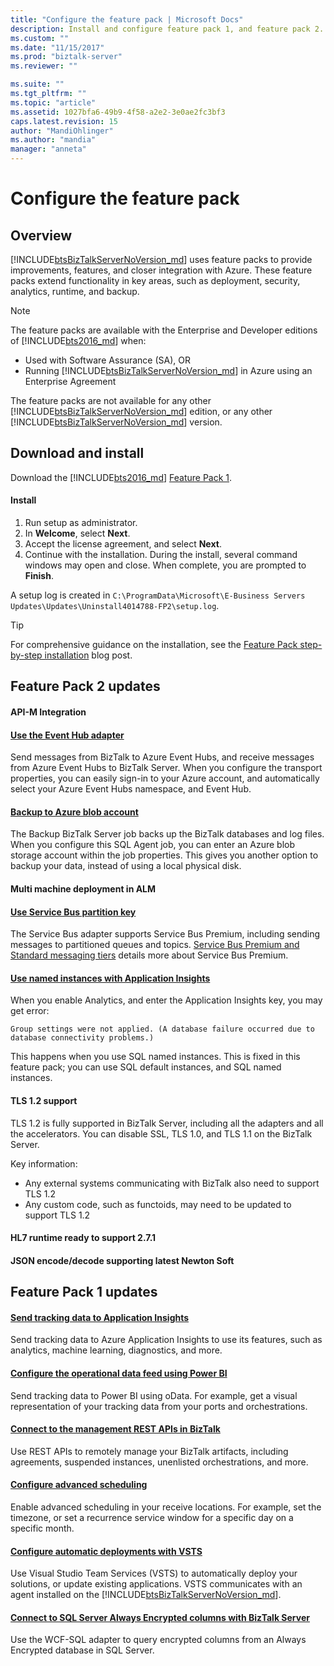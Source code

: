 ```yaml
---
title: "Configure the feature pack | Microsoft Docs"
description: Install and configure feature pack 1, and feature pack 2. See the new features list, including API Management, team services deployment, new Azure adapters, backups, and more in BizTalk Server 2016 
ms.custom: ""
ms.date: "11/15/2017"
ms.prod: "biztalk-server"
ms.reviewer: ""

ms.suite: ""
ms.tgt_pltfrm: ""
ms.topic: "article"
ms.assetid: 1027bfa6-49b9-4f58-a2e2-3e0ae2fc3bf3
caps.latest.revision: 15
author: "MandiOhlinger"
ms.author: "mandia"
manager: "anneta"
---
```

# Configure the feature pack
## Overview

[!INCLUDE[btsBizTalkServerNoVersion_md](../includes/btsbiztalkservernoversion-md.md)] uses feature packs to provide improvements, features, and closer integration with Azure. These feature packs extend functionality in key areas, such as deployment, security, analytics, runtime, and backup. 

> [!NOTE]
> The feature packs are available with the Enterprise and Developer editions of [!INCLUDE[bts2016_md](../includes/bts2016-md.md)] when: 
> 
> - Used with Software Assurance (SA), OR
> - Running [!INCLUDE[btsBizTalkServerNoVersion_md](../includes/btsbiztalkservernoversion-md.md)] in Azure using an Enterprise Agreement
> 
> The feature packs are not available for any other [!INCLUDE[btsBizTalkServerNoVersion_md](../includes/btsbiztalkservernoversion-md.md)] edition, or any other [!INCLUDE[btsBizTalkServerNoVersion_md](../includes/btsbiztalkservernoversion-md.md)] version. 

## Download and install

Download the [!INCLUDE[bts2016_md](../includes/bts2016-md.md)] [Feature Pack 1](https://www.microsoft.com/download/details.aspx?id=55100).

#### Install

1. Run setup as administrator.
2. In **Welcome**, select **Next**. 
3. Accept the license agreement, and select **Next**. 
4. Continue with the installation. During the install, several command windows may open and close. When complete, you are prompted to **Finish**.

A setup log is created in `C:\ProgramData\Microsoft\E-Business Servers Updates\Updates\Uninstall4014788-FP2\setup.log`.

>[!TIP]
> For comprehensive guidance on the installation, see the [Feature Pack step-by-step installation](https://blog.sandro-pereira.com/2017/04/27/microsoft-biztalk-server-2016-feature-pack-1-step-by-step-installation/) blog post.

## Feature Pack 2 updates

#### API-M Integration

#### [Use the Event Hub adapter](event-hubs-adapter.md)

Send messages from BizTalk to Azure Event Hubs, and receive messages from Azure Event Hubs to BizTalk Server. When you configure the transport properties, you can easily sign-in to your Azure account, and automatically select your Azure Event Hubs namespace, and Event Hub.

#### [Backup to Azure blob account](../core/how-to-configure-the-backup-biztalk-server-job.md)
The Backup BizTalk Server job backs up the BizTalk databases and log files. When you configure this SQL Agent job, you can enter an Azure blob storage account within the job properties. This gives you another option to backup your data, instead of using a local physical disk. 

#### Multi machine deployment in ALM

#### [Use Service Bus partition key](../core/sb-messaging-adapter.md)

The Service Bus adapter supports Service Bus Premium, including sending messages to partitioned queues and topics. [Service Bus Premium and Standard messaging tiers](https://docs.microsoft.com/azure/service-bus-messaging/service-bus-premium-messaging) details more about Service Bus Premium. 

#### [Use named instances with Application Insights](../core/send-tracking-data-to-azure-application-insights-using-biztalk-server.md)
When you enable Analytics, and enter the Application Insights key, you may get error: 

```
Group settings were not applied. (A database failure occurred due to database connectivity problems.)
```

This happens when you use SQL named instances. This is fixed in this feature pack; you can use SQL default instances, and SQL named instances. 

#### TLS 1.2 support

TLS 1.2 is fully supported in BizTalk Server, including all the adapters and all the accelerators. You can disable SSL, TLS 1.0, and TLS 1.1 on the BizTalk Server. 

Key information: 

* Any external systems communicating with BizTalk also need to support TLS 1.2
* Any custom code, such as functoids, may need to be updated to support TLS 1.2

#### HL7 runtime ready to support 2.7.1
#### JSON encode/decode supporting latest Newton Soft 



## Feature Pack 1 updates

#### [Send tracking data to Application Insights](../core/send-tracking-data-to-azure-application-insights-using-biztalk-server.md)

Send tracking data to Azure Application Insights to use its features, such as analytics, machine learning, diagnostics, and more. 

#### [Configure the operational data feed using Power BI](../core/configure-the-operational-data-feed-for-power-bi-with-biztalk-server.md)

Send tracking data to Power BI using oData. For example, get a visual representation of your tracking data from your ports and orchestrations. 

#### [Connect to the management REST APIs in BizTalk](../core/install-and-configure-the-management-rest-apis-in-biztalk-server.md)

Use REST APIs to remotely manage your BizTalk artifacts, including agreements, suspended instances, unenlisted orchestrations, and more.

#### [Configure advanced scheduling](../core/configure-the-time-zone-and-recurrence-scheduling-in-biztalk-server.md)

Enable advanced scheduling in your receive locations. For example, set the timezone, or set a recurrence service window for a specific day on a specific month.

#### [Configure automatic deployments with VSTS](../core/configure-automatic-deployment-with-visual-studio-team-services-in-biztalk.md)  

Use Visual Studio Team Services (VSTS) to automatically deploy your solutions, or update existing applications. VSTS communicates with an agent installed on the [!INCLUDE[btsBizTalkServerNoVersion_md](../includes/btsbiztalkservernoversion-md.md)].

#### [Connect to SQL Server Always Encrypted columns with BizTalk Server](../core/connect-to-sql-server-always-encrypted-columns-with-biztalk-server.md)  

Use the WCF-SQL adapter to query encrypted columns from an Always Encrypted database in SQL Server.
